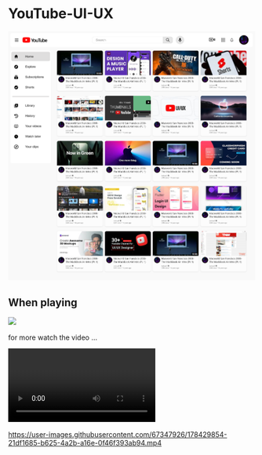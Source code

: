 
# YouTube-UI-UX
 
<img src="https://github.com/Yeab-Ad/YouTube-UI-UX/blob/master/YouTube.png" />
</br>
<h2> When playing</h2>

<img src="https://github.com/Yeab-Ad/YouTube-UI-UX/blob/master/YouTube%20%E2%80%93%20Playing.png" />

<p>for more watch the video ... </p>

<video src="https://github.com/Yeab-Ad/YouTube-UI-UX/blob/master/Youtube%20Full%20preview.mp4"></video>

https://user-images.githubusercontent.com/67347926/178429854-21df1685-b625-4a2b-a16e-0f46f393ab94.mp4

